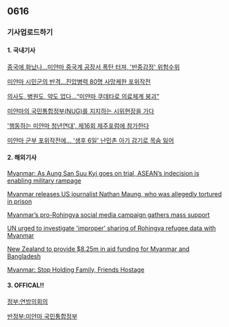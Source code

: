 ## 0616
### 기사업로드하기
#### 1. 국내기사

[중국에 화났나…미얀마 중국계 공장서 폭탄 터져, '반중감정' 위험수위](https://www.mk.co.kr/news/world/view/2021/06/568762/)

[미얀마 시민군의 반격…진압병력 80명 사망케한 포위작전](https://news.joins.com/article/24079552)

[의사도, 병원도, 약도 없다…“미얀마 쿠데타로 의료체계 붕괴”](https://www.hani.co.kr/arti/international/international_general/999373.html)

[미얀마의 국민통합정부(NUG)를 지지하는 시위현장을 가다](http://www.seniormaeil.com/news/articleView.html?idxno=29714)

['행동하는 미얀마 청년연대', 제16회 제주포럼에 참가한다](http://www.headlinejeju.co.kr/news/articleView.html?idxno=453402)

[미얀마 군부 포위작전에… '생후 6일' 난민촌 아기 감기로 목숨 잃어](https://www.hankookilbo.com/News/Read/A2021061511040003886)

>

#### 2. 해외기사

[Myanmar: As Aung San Suu Kyi goes on trial, ASEAN’s indecision is enabling military rampage](https://www.amnesty.org/en/latest/news/2021/06/myanmar-aung-san-suu-kyi-goes-on-trial-asean-indecision-enabling-military-rampage/)

[Myanmar releases US journalist Nathan Maung, who was allegedly tortured in prison](https://edition.cnn.com/2021/06/15/media/myanmar-nathan-maung-released-intl-hnk/index.html)

[Myanmar’s pro-Rohingya social media campaign gathers mass support](https://www.aljazeera.com/news/2021/6/14/myanmars-pro-rohingya-social-media-campaign-shows-mass-support)

[UN urged to investigate 'improper' sharing of Rohingya refugee data with Myanmar](https://www.france24.com/en/asia-pacific/20210615-un-urged-to-investigate-improper-sharing-of-rohingya-data-with-myanmar)

[New Zealand to provide $8.25m in aid funding for Myanmar and Bangladesh ](https://www.stuff.co.nz/national/politics/125436448/new-zealand-to-provide-825m-in-aid-funding-for-myanmar-and-bangladesh)

[Myanmar: Stop Holding Family, Friends Hostage](https://www.hrw.org/news/2021/06/14/myanmar-stop-holding-family-friends-hostage)

>

#### 3. OFFICAL!!

[정부:연방의회의](https://namu.wiki/w/%EB%AF%B8%EC%96%80%EB%A7%88%EA%B5%B0)

[반정부:미얀마 국민통합정부](https://namu.wiki/w/%EB%AF%B8%EC%96%80%EB%A7%88%20%EA%B5%AD%EB%AF%BC%ED%86%B5%ED%95%A9%EC%A0%95%EB%B6%80)